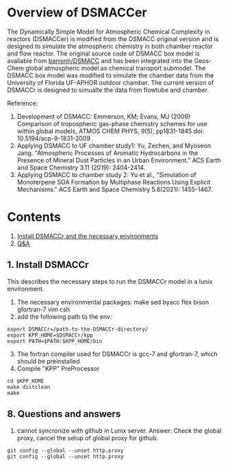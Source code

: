 Overview of DSMACCer
==============================================================

The Dynamically Simple Model for Atmospheric Chemical Complexity in reactors (DSMACCer) is modified from the DSMACC original version and is designed to simulate the atmospheric chemistry in both chamber reactor and flow reactor. The original source code of DSMACC box model is avaliable from [barronh/DSMACC](https://github.com/barronh/DSMACC) and has been integrated into the Geos-Chem global atmospheric model as chemical transport submodel. The DSMACC box model was modified to simulate the chamber data from the University of Florida UF-APHOR outdoor chamber. The current version of DSMACCr is designed to simualte the data from flowtube and chamber.

Reference:
1. Development of DSMACC: Emmerson, KM; Evans, MJ (2009) Comparison of tropospheric gas-phase chemistry schemes for use within global models, ATMOS CHEM PHYS, 9(5), pp1831-1845 doi: 10.5194/acp-9-1831-2009 .
2. Applying DSMACC to UF chamber study1: Yu, Zechen, and Myoseon Jang. "Atmospheric Processes of Aromatic Hydrocarbons in the Presence of Mineral Dust Particles in an Urban Environment." ACS Earth and Space Chemistry 3.11 (2019): 2404-2414.
3. Applying DSMACC to chamber study 2: Yu et al., "Simulation of Monoterpene SOA Formation by Multiphase Reactions Using Explicit Mechanisms." ACS Earth and Space Chemistry 5.6(2021): 1455-1467.

Contents
================================================================

1. [Install DSMACCr and the necessary environments](#1-Install-DSMACCr)
8. [Q&A](#8-Questions-and-answers)

## 1. Install DSMACCr

This describes the necessary steps to run the DSMACCr model in a lunix environment.

1. The necessary environmental packages: make sed byacc flex bison gfortran-7 vim csh
2. add the following path to the env:
```
export DSMACCr=/path-to-the-DSMACCr-directory/
export KPP_HOME=$DSMACCr/kpp
export PATH=$PATH:$KPP_HOME/bin
```
3. The fortran compiler used for DSMACCr is gcc-7 and gfortran-7, which should be preinstalled
4. Compile "KPP" PreProcessor
```
cd $KPP_HOME
make distclean
make
```

## 8. Questions and answers

1. cannot syncronize with github in Lunix server.
Answer: Check the global proxy, cancel the setup of global proxy for github.
```
git config --global --unset http.proxy
git config --global --unset http.proxy
```
